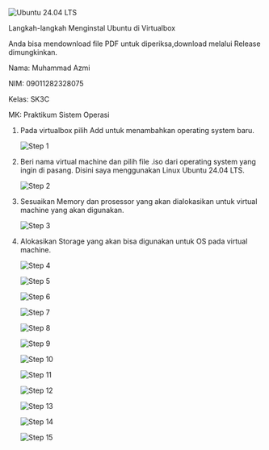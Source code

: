 ![Ubuntu 24.04 LTS](./UBUNTU.png)

Langkah-langkah Menginstal Ubuntu di Virtualbox

Anda bisa mendownload file PDF untuk diperiksa,download melalui Release dimungkinkan.

Nama: Muhammad Azmi

NIM: 09011282328075

Kelas: SK3C

MK: Praktikum Sistem Operasi

1. Pada virtualbox pilih Add untuk menambahkan operating system baru.
   
   ![Step 1](./GIT/awal.png)

2. Beri nama virtual machine dan pilih file .iso dari operating system yang ingin di pasang.
                     Disini saya menggunakan Linux Ubuntu 24.04 LTS.
   
   ![Step 2](./GIT/second.png)

3. Sesuaikan Memory dan prosessor yang akan dialokasikan untuk virtual machine yang akan digunakan.

    ![Step 3](./GIT/Picture1.png)

4. Alokasikan Storage yang akan bisa digunakan untuk OS pada virtual machine.
   
    ![Step 4](./GIT/Picture2.png)
   
   ![Step 5](./GIT/Picture3.png)
   
   ![Step 6](./GIT/Picture4.png)
   
   ![Step 7](./GIT/Picture5.png)
   
   ![Step 8](./GIT/Picture6.png)
   
   ![Step 9](./GIT/Picture7.png)
   
   ![Step 10](./GIT/Picture8.png)
   
   ![Step 11](./GIT/Picture9.png)
   
   ![Step 12](./GIT/Picture10.png)
   
   ![Step 13](./GIT/Picture11.png)
   
   ![Step 14](./GIT/Picture12.png)
   
   ![Step 15](./GIT/Picture13.png)
   
